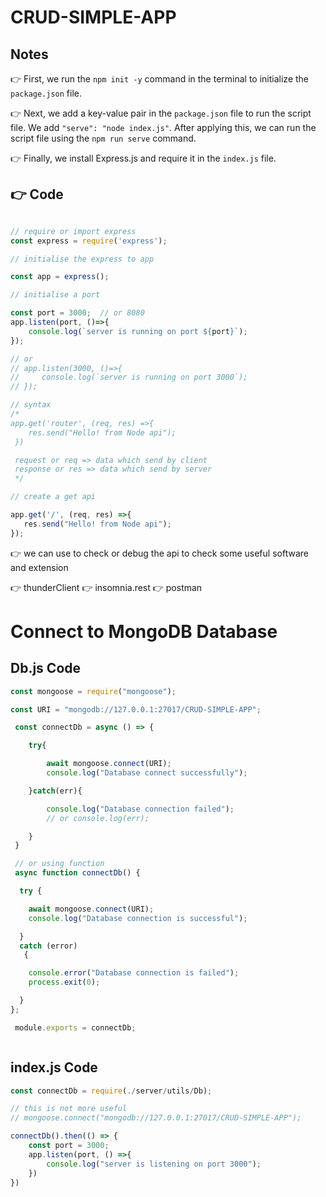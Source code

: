 # CRUD-SIMPLE-APP

## Notes 

👉 First, we run the `npm init -y` command in the terminal to initialize the `package.json` file.

👉 Next, we add a key-value pair in the `package.json` file to run the script file. We add `"serve": "node index.js"`. After applying this, we can run the script file using the `npm run serve` command.

👉 Finally, we install Express.js and require it in the `index.js` file.

## 👉 Code 

```js

// require or import express
const express = require('express');

// initialise the express to app

const app = express();

// initialise a port 

const port = 3000;  // or 8080
app.listen(port, ()=>{
    console.log(`server is running on port ${port}`);
});

// or
// app.listen(3000, ()=>{
//     console.log(`server is running on port 3000`);
// });

// syntax
/*
app.get('router', (req, res) =>{
    res.send("Hello! from Node api");
 })

 request or req => data which send by client 
 response or res => data which send by server 
 */

// create a get api

app.get('/', (req, res) =>{
   res.send("Hello! from Node api");
});

```

👉 we can use to check or debug the api to check some useful software and extension 

👉 thunderClient
👉 insomnia.rest
👉 postman


# Connect to MongoDB Database

## Db.js Code

```js
const mongoose = require("mongoose");

const URI = "mongodb://127.0.0.1:27017/CRUD-SIMPLE-APP";

 const connectDb = async () => {

    try{

        await mongoose.connect(URI);
        console.log("Database connect successfully");

    }catch(err){

        console.log("Database connection failed");
        // or console.log(err);

    }
 }

 // or using function 
 async function connectDb() {

  try {

    await mongoose.connect(URI);
    console.log("Database connection is successful");

  } 
  catch (error)
   {

    console.error("Database connection is failed");
    process.exit(0);

  }
};

 module.exports = connectDb;



```

## index.js Code

```js
const connectDb = require(./server/utils/Db);

// this is not more useful 
// mongoose.connect("mongodb://127.0.0.1:27017/CRUD-SIMPLE-APP");

connectDb().then(() => {
    const port = 3000;
    app.listen(port, () =>{
        console.log("server is listening on port 3000");
    })
})

```